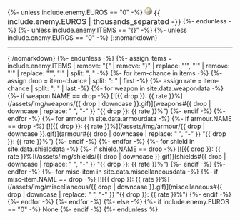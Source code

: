 {%- unless include.enemy.EUROS == "0" -%}
  ![Euros](/assets/img/icons/euro.gif) <span style="font-size: 1.2em; vertical-align: middle;">{{ include.enemy.EUROS | thousands_separated -}}</span>
{%- endunless -%}
{%- unless include.enemy.ITEMS == "{}" -%}
  {%- unless include.enemy.EUROS == "0" -%}
    {::nomarkdown}<hr />{:/nomarkdown}
  {%- endunless -%}
  {%- assign items = include.enemy.ITEMS | remove: "{" | remove: "}" | replace: "\'", "&apos;" | remove: "'" | replace: "&apos;", "'" | split: ", " -%}
  {%- for item-chance in items -%}
    {%- assign drop = item-chance | split: ": " | first -%}
    {%- assign rate = item-chance | split: ": " | last -%}
    {%- for weapon in site.data.weapondata -%}
      {%- if weapon.NAME == drop -%}
        [![{{ drop }}: {{ rate }}%](/assets/img/weapons/{{ drop | downcase }}.gif)](weapons#{{ drop | downcase | replace: " ", "-" }} "{{ drop }}: {{ rate }}%")
      {%- endif -%}
    {%- endfor -%}
    {%- for armour in site.data.armourdata -%}
      {%- if armour.NAME == drop -%}
        [![{{ drop }}: {{ rate }}%](/assets/img/armour/{{ drop | downcase }}.gif)](armour#{{ drop | downcase | replace: " ", "-" }} "{{ drop }}: {{ rate }}%")
      {%- endif -%}
    {%- endfor -%}
    {%- for shield in site.data.shielddata -%}
      {%- if shield.NAME == drop -%}
        [![{{ drop }}: {{ rate }}%](/assets/img/shields/{{ drop | downcase }}.gif)](shields#{{ drop | downcase | replace: " ", "-" }} "{{ drop }}: {{ rate }}%")
      {%- endif -%}
    {%- endfor -%}
    {%- for misc-item in site.data.miscellaneousdata -%}
      {%- if misc-item.NAME == drop -%}
        [![{{ drop }}: {{ rate }}%](/assets/img/miscellaneous/{{ drop | downcase }}.gif)](miscellaneous#{{ drop | downcase | replace: " ", "-" }} "{{ drop }}: {{ rate }}%")
      {%- endif -%}
    {%- endfor -%}
  {%- endfor -%}
{%- else -%}
  {%- if include.enemy.EUROS == "0" -%}
    <span class="quiet-text">None</span>
  {%- endif -%}
{%- endunless %}